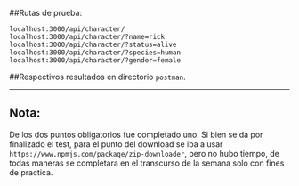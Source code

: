 ##Rutas de prueba:
```
localhost:3000/api/character/
localhost:3000/api/character/?name=rick
localhost:3000/api/character/?status=alive
localhost:3000/api/character/?species=human
localhost:3000/api/character/?gender=female
```

##Respectivos resultados en directorio ```postman```.

-------------------------------------------------------------------------------------------------

## Nota: 
De los dos puntos obligatorios fue completado uno. 
Si bien se da por finalizado el test, para el punto del download se iba a usar ```https://www.npmjs.com/package/zip-downloader```, pero no hubo tiempo, de todas maneras se completara en el transcurso de la semana solo con fines de practica.

